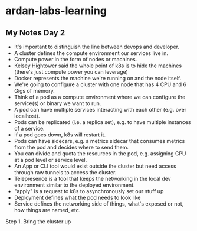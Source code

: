 # ardan-labs-learning

## My Notes Day 2
- It's important to distinguish the line between devops and developer.
- A cluster defines the compute environment our services live in.
- Compute power in the form of nodes or machines.
- Kelsey Hightower said the whole point of k8s is to hide the machines (there's just compute power you can leverage)
- Docker represents the machine we're running on and the node itself.
- We're going to configure a cluster with one node that has 4 CPU and 6 Gigs of memory.
- Think of a pod as a compute environment where we can configure the service(s) or binary we want to run.
- A pod can have multiple services interacting with each other (e.g. over localhost).
- Pods can be replicated (i.e. a replica set), e.g. to have multiple instances of a service.
- If a pod goes down, k8s will restart it.
- Pods can have sidecars, e.g. a metrics sidecar that consumes metrics from the pod and decides where to send them.
- You can divide and quota the resources in the pod, e.g. assigning CPU at a pod level or service level.
- An App or CLI tool would exist outside the cluster but need access through raw tunnels to access the cluster.
- Telepresence is a tool that keeps the networking in the local dev environment similar to the deployed environment.
- "apply" is a request to k8s to asynchronously set our stuff up
- Deployment defines what the pod needs to look like
- Service defines the networking side of things, what's exposed or not, how things are named, etc.

Step 1.
Bring the cluster up